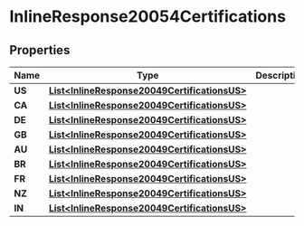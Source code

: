
# InlineResponse20054Certifications

## Properties
Name | Type | Description | Notes
------------ | ------------- | ------------- | -------------
**US** | [**List&lt;InlineResponse20049CertificationsUS&gt;**](InlineResponse20049CertificationsUS.md) |  |  [optional]
**CA** | [**List&lt;InlineResponse20049CertificationsUS&gt;**](InlineResponse20049CertificationsUS.md) |  |  [optional]
**DE** | [**List&lt;InlineResponse20049CertificationsUS&gt;**](InlineResponse20049CertificationsUS.md) |  |  [optional]
**GB** | [**List&lt;InlineResponse20049CertificationsUS&gt;**](InlineResponse20049CertificationsUS.md) |  |  [optional]
**AU** | [**List&lt;InlineResponse20049CertificationsUS&gt;**](InlineResponse20049CertificationsUS.md) |  |  [optional]
**BR** | [**List&lt;InlineResponse20049CertificationsUS&gt;**](InlineResponse20049CertificationsUS.md) |  |  [optional]
**FR** | [**List&lt;InlineResponse20049CertificationsUS&gt;**](InlineResponse20049CertificationsUS.md) |  |  [optional]
**NZ** | [**List&lt;InlineResponse20049CertificationsUS&gt;**](InlineResponse20049CertificationsUS.md) |  |  [optional]
**IN** | [**List&lt;InlineResponse20049CertificationsUS&gt;**](InlineResponse20049CertificationsUS.md) |  |  [optional]



